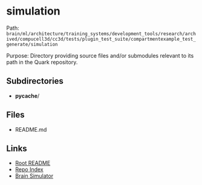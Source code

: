 # simulation

Path: `brain/ml/architecture/training_systems/development_tools/research/archived/compucell3d/cc3d/tests/plugin_test_suite/compartmentexample_test_generate/simulation`

Purpose: Directory providing source files and/or submodules relevant to its path in the Quark repository.

## Subdirectories
- __pycache__/

## Files
- README.md

## Links
- [Root README](../../../../../../../../../../../../README.md)
- [Repo Index](../../../../../../../../../../../../repo_index.json)
- [Brain Simulator](../../../../../../../../../../../../brain/architecture/brain_simulator.py)
